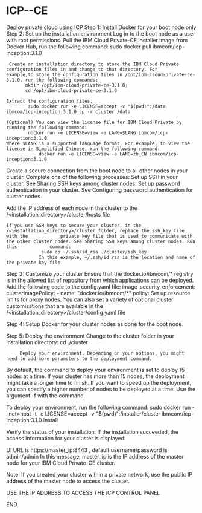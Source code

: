 # ICP--CE
Deploy private cloud using ICP
Step 1: Install Docker for your boot node only
Step 2: Set up the installation environment
        Log in to the boot node as a user with root permissions.
        Pull the IBM Cloud Private-CE installer image from Docker Hub, run the following command:
           sudo docker pull ibmcom/icp-inception:3.1.0

     Create an installation directory to store the IBM Cloud Private configuration files in and change to that directory. For                example,to store the configuration files in /opt/ibm-cloud-private-ce-3.1.0, run the following commands:
           mkdir /opt/ibm-cloud-private-ce-3.1.0; 
           cd /opt/ibm-cloud-private-ce-3.1.0

    Extract the configuration files.
            sudo docker run -e LICENSE=accept -v "$(pwd)":/data ibmcom/icp-inception:3.1.0 cp -r cluster /data

    (Optional) You can view the license file for IBM Cloud Private by running the following command:
            docker run -e LICENSE=view -e LANG=$LANG ibmcom/icp-inception:3.1.0
    Where $LANG is a supported language format. For example, to view the license in Simplified Chinese, run the following command:
                docker run -e LICENSE=view -e LANG=zh_CN ibmcom/icp-inception:3.1.0

   Create a secure connection from the boot node to all other nodes in your cluster. Complete one of the following processes:
   Set up SSH in your cluster. See Sharing SSH keys among cluster nodes.
   Set up password authentication in your cluster. See Configuring password authentication for cluster nodes
        
   Add the IP address of each node in the cluster to the /<installation_directory>/cluster/hosts file
        
    If you use SSH keys to secure your cluster, in the /<installation_directory>/cluster folder, replace the ssh_key file with the            private key file that is used to communicate with the other cluster nodes. See Sharing SSH keys among cluster nodes. Run this            command:
                 sudo cp ~/.ssh/id_rsa ./cluster/ssh_key
                In this example, ~/.ssh/id_rsa is the location and name of the private key file.
                
Step 3: Customize your cluster
Ensure that the docker.io/ibmcom/* registry is in the allowed list of repository from which applications can be deployed. Add the following code to the config.yaml file:
     image-security-enforcement:
      clusterImagePolicy:
     - name: "docker.io/ibmcom/*"
       policy:
  Set up resource limits for proxy nodes. 
 You can also set a variety of optional cluster customizations that are available in the               /<installation_directory>/cluster/config.yaml file
 
 Step 4: Setup Docker for your cluster nodes as done for the boot node.
 
 Step 5: Deploy the environment
            Change to the cluster folder in your installation directory:
                  cd ./cluster

         Deploy your environment. Depending on your options, you might need to add more parameters to the deployment command.

  By default, the command to deploy your environment is set to deploy 15 nodes at a time. If your cluster has more than 15 nodes, the     deployment might take a longer time to finish. If you want to speed up the deployment, you can specify a higher number of nodes to be   deployed at a time. Use the argument -f <number of nodes to deploy> with the command.

To deploy your environment, run the following command:
sudo docker run --net=host -t -e LICENSE=accept -v "$(pwd)":/installer/cluster ibmcom/icp-inception:3.1.0 install

Verify the status of your installation.
If the installation succeeded, the access information for your cluster is displayed:

UI URL is https://master_ip:8443 , default username/password is admin/admin
In this message, master_ip is the IP address of the master node for your IBM Cloud Private-CE cluster.

Note: If you created your cluster within a private network, use the public IP address of the master node to access the cluster.

USE THE IP ADDRESS TO ACCESS THE ICP CONTROL PANEL 

END
